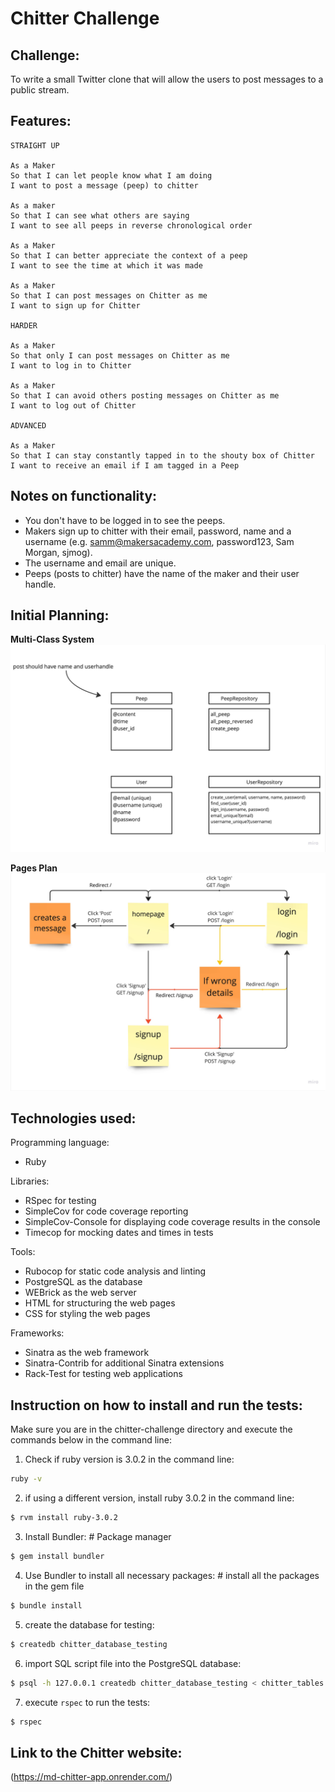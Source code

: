 Chitter Challenge
=================

Challenge:
-------
To write a small Twitter clone that will allow the users to post messages to a public stream.

Features:
-------

```
STRAIGHT UP

As a Maker
So that I can let people know what I am doing  
I want to post a message (peep) to chitter

As a maker
So that I can see what others are saying  
I want to see all peeps in reverse chronological order

As a Maker
So that I can better appreciate the context of a peep
I want to see the time at which it was made

As a Maker
So that I can post messages on Chitter as me
I want to sign up for Chitter

HARDER

As a Maker
So that only I can post messages on Chitter as me
I want to log in to Chitter

As a Maker
So that I can avoid others posting messages on Chitter as me
I want to log out of Chitter

ADVANCED

As a Maker
So that I can stay constantly tapped in to the shouty box of Chitter
I want to receive an email if I am tagged in a Peep
```

Notes on functionality:
------

* You don't have to be logged in to see the peeps.
* Makers sign up to chitter with their email, password, name and a username (e.g. samm@makersacademy.com, password123, Sam Morgan, sjmog).
* The username and email are unique.
* Peeps (posts to chitter) have the name of the maker and their user handle.

Initial Planning:
------
**Multi-Class System**
![class system](docs/chitter_class_system.jpg)


**Pages Plan**
![pages plan](docs/chitter_pages_plan.jpg)

Technologies used:
------
Programming language:
* Ruby

Libraries:
* RSpec for testing
* SimpleCov for code coverage reporting
* SimpleCov-Console for displaying code coverage results in the console
* Timecop for mocking dates and times in tests

Tools:
* Rubocop for static code analysis and linting
* PostgreSQL as the database
* WEBrick as the web server
* HTML for structuring the web pages
* CSS for  styling the web pages

Frameworks:
* Sinatra as the web framework
* Sinatra-Contrib for additional Sinatra extensions
* Rack-Test for testing web applications

Instruction on how to install and run the tests:
------
Make sure you are in the chitter-challenge directory and execute the commands below in the command line:

1. Check if ruby version is 3.0.2 in the command line:

```bash
ruby -v
```

2. if using a different version, install ruby 3.0.2 in the command line:

```bash
$ rvm install ruby-3.0.2
```

3. Install Bundler:  # Package manager

```bash
$ gem install bundler
```

4. Use Bundler to install all necessary packages: # install all the packages in the gem file

```bash
$ bundle install
```

5. create the database for testing:

```bash
$ createdb chitter_database_testing
```

6. import SQL script file into the PostgreSQL database:

```bash
$ psql -h 127.0.0.1 createdb chitter_database_testing < chitter_tables.sql
```

7. execute `rspec` to run the tests:

```bash
$ rspec
```

Link to the Chitter website:
------
(https://md-chitter-app.onrender.com/)
